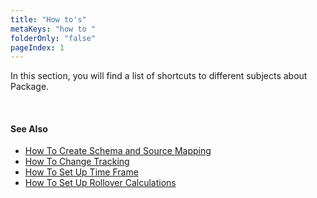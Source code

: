 ```yaml
---
title: "How to's"
metaKeys: "how to "
folderOnly: "false"
pageIndex: 1
---
```



In this section, you will find a list of shortcuts to different subjects about Package.

<br/>

#### See Also  

* [How To Create Schema and Source Mapping](howto/schema.md)
* [How To Change Tracking](howto/changetracking.md)
* [How To Set Up Time Frame](howto/timeframe.md)
* [How To Set Up Rollover Calculations](howto/rollover.md)
  



